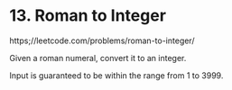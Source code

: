# 13. Roman to Integer

https;//leetcode.com/problems/roman-to-integer/

Given a roman numeral, convert it to an integer.

Input is guaranteed to be within the range from 1 to 3999.

